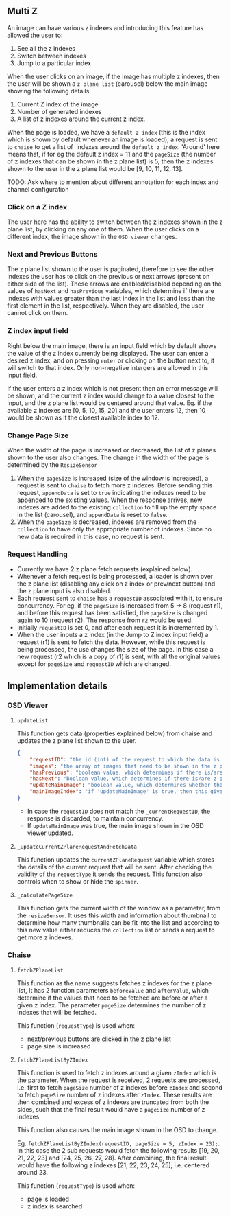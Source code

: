 ## Multi Z

An image can have various z indexes and introducing this feature has allowed the user to:
1. See all the z indexes
2. Switch between indexes
3. Jump to a particular index

When the user clicks on an image, if the image has multiple z indexes, then the user will be shown a `z plane list` (carousel) below the main image showing the following details:
1. Current Z index of the image
2. Number of generated indexes
3. A list of z indexes around the current z index.

When the page is loaded, we have a `default z index` (this is the index which is shown by default whenever an image is loaded), a request is sent to `chaise` to get a list of  indexes around the `default z index`. 'Around' here means that, if for eg the default z index = 11 and the `pageSize` (the number of z indexes that can be shown in the z plane list) is 5, then the z indexes shown to the user in the z plane list would be [9, 10, 11, 12, 13].

TODO: Ask where to mention about different annotation for each index and channel configuration

### Click on a Z index
The user here has the ability to switch between the z indexes shown in the z plane list, by clicking on any one of them. When the user clicks on a different index, the image shown in the `OSD viewer` changes. 

### Next and Previous Buttons
The z plane list shown to the user is paginated, therefore to see the other indexes the user has to click on the previous or next arrows (present on either side of the list). These arrows are enabled/disabled depending on the values of `hasNext` and `hasPrevious` variables, which determine if there are indexes with values greater than the last index in the list and less than the first element in the list, respectively. When they are disabled, the user cannot click on them.

### Z index input field
Right below the main image, there is an input field which by default shows the value of the z index currently being displayed. The user can enter a desired z index, and on pressing `enter` or clicking on the button next to, it will switch to that index. Only non-negative intergers are allowed in this input field.

If the user enters a z index which is not present then an error message will be shown, and the current z index would change to a value closest to the input, and the z plane list would be centered around that value. Eg. if the available z indexes are [0, 5, 10, 15, 20] and the user enters 12, then 10 would be shown as it the closest available index to 12.

### Change Page Size
When the width of the page is increased or decreased, the list of z planes shown to the user also changes. The change in the width of the page is determined by the `ResizeSensor`
1. When the `pageSize` is increased (size of the window is increased), a request is sent to `chaise` to fetch more z indexes. Before sending this request, `appendData` is set to `true` indicating the indexes need to be appended to the existing values. When the response arrives, new indexes are added to the existing `collection` to fill up the empty space in the list (carousel), and `appendData` is reset to `false`.
2. When the `pageSize` is decreased, indexes are removed from the `collection` to have only the appropriate number of indexes. Since no new data is required in this case, no request is sent.

### Request Handling
	
 - Currently we have 2 z plane fetch requests (explained below).
 - Whenever a fetch request is being processed, a loader is shown over the z plane list (disabling any click on z index or prev/next button) and the z plane input is also disabled.
 - Each request sent to `chaise` has a `requestID` associated with it, to ensure concurrency. For eg, if the `pageSize` is increased from 5 -> 8 (request r1), and before this request has been satisfied, the `pageSize` is changed again to 10 (request r2). The response from `r2` would be used.
 - Initially `requestID` is set 0, and after each request it is incremented by 1.
 - When the user inputs a z index (in the Jump to Z index input field) a request (r1) is sent to fetch the data. However, while this request is being processed, the use changes the size of the page. In this case a new request (r2 which is a copy of r1) is sent, with all the original values except for `pageSize` and `requestID` which are changed.


## Implementation details

### OSD Viewer

1. `updateList`
    
    This function gets data (properties explained below) from chaise and updates the z plane list shown to the user.
    ```json
    {
        "requestID": "the id (int) of the request to which the data is the response of",
        "images": "the array of images that need to be shown in the z plane list",
        "hasPrevious": "boolean value, which determines if there is/are z planes with index less than the first z plane present in the 'images' array",
        "hasNext": "boolean value, which determines if there is/are z planes with index more than the last z plane present in the 'images' array",
        "updateMainImage": "boolean value, which determines whether the main image needs to be updated or not",
        "mainImageIndex": "if 'updateMainImage' is true, then this gives the index to which the main images needs to be changed to."
    }
    ```

     - In case the `requestID` does not match the `_currentRequestID`, the response is discarded, to maintain concurrency.
     - If `updateMainImage` was true, the main image shown in the OSD viewer updated.

2. `_updateCurrentZPlaneRequestAndFetchData`

    This function updates the `currentZPlaneRequest` variable which stores the details of the current request that will be sent. After checking the validity of the `requestType` it sends the request. This function also controls when to show or hide the `spinner`.

3. `_calculatePageSize`

    This function gets the current width of the window as a parameter, from the `resizeSensor`. It uses this width and information about thumbnail to determine how many thumbnails can be fit into the list and according to this new value either reduces the `collection` list or sends a request to get more z indexes.

### Chaise
1. `fetchZPlaneList`

    This function as the name suggests fetches z indexes for the z plane list, It has 2 function parameters `beforeValue` and `afterValue`, which determine if the values that need to be fetched are before or after a given z index. The parameter `pageSize` determines the number of z indexes that will be fetched.

    This function (`requestType`) is used when:
    - next/previous buttons are clicked in the z plane list
    - page size is increased

2. `fetchZPlaneListByZIndex`

    This function is used to fetch z indexes around a given `zIndex` which is the parameter. When the request is received, 2 requests are processed, i.e. first to fetch `pageSize` number of z indexes before `zIndex` and second to fetch `pageSize` number of z indexes after `zIndex`. These results are then combined and excess of z indexes are truncated from both the sides, such that the final result would have a `pageSize` number of z indexes.

    This function also causes the main image shown in the OSD to change.

    Eg. `fetchZPlaneListByZIndex(requestID, pageSize = 5, zIndex = 23);`. In this case the 2 sub requests would fetch the following results [19, 20, 21, 22, 23] and [24, 25, 26, 27, 28]. After combining, the final result would have the following z indexes [21, 22, 23, 24, 25], i.e. centered around 23.

    This function (`requestType`) is used when:
    - page is loaded
    - z index is searched